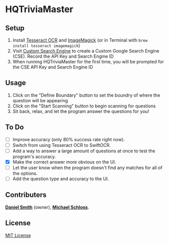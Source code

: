 # HQTriviaMaster

## Setup
1. Install [Tesseract OCR](https://github.com/tesseract-ocr/tesseract/wiki) and [ImageMagick](https://www.imagemagick.org/script/download.php) (or in Terminal with `brew install tesseract imagemagick`)
2. Visit [Custom Search Engine](https://cse.google.com/cse/) to create a Custom Google Search Engine (CSE).  Record the API Key and Search Engine ID
3. When running HQTriviaMaster for the first time, you will be prompted for the CSE API Key and Search Engine ID

## Usage
1. Click on the "Define Boundary" button to set the boundry of where the question will be appearing
2. Click on the "Start Scanning" button to begin scanning for questions
3. Sit back, relax, and let the program answer the questions for you!

## To Do
- [ ] Improve accuracy (only 80% success rate right now).
- [ ] Switch from using Tesseract OCR to SwiftOCR.
- [ ] Add a way to answer a large amount of questions at once to test the program's accuracy.
- [x] Make the correct answer more obvious on the UI.
- [ ] Let the user know when the program doesn't find any matches for all of the options.
- [ ] Add the question type and accuracy to the UI.

## Contributers
 [**Daniel Smith**](https://github.com/DanielSmith1239) (owner), [**Michael Schloss**](https://github.com/schlossm).
 
 ## License
 [MIT License](https://github.com/DanielSmith1239/HQTriviaMaster/blob/master/LICENSE)
